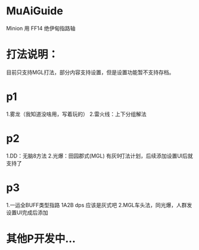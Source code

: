 # MuAiGuide
Minion 用 FF14 绝伊甸指路轴

# 打法说明：
目前只支持MGL打法，部分内容支持设置，但是设置功能暂不支持存档。

# p1
1.雾龙（我知道没啥用，写着玩的）
2.雷火线：上下分组解法
# p2
1.DD：无脑8方法
2.光爆：田园郡式(MGL) 有灰9打法计划，后续添加设置UI后就支持了
# p3
1.一运全BUFF类型指路 1A2B dps  应该是灰式吧
2.MGL车头法，同光爆，人群发设置UI完成后添加
# 其他P开发中...
